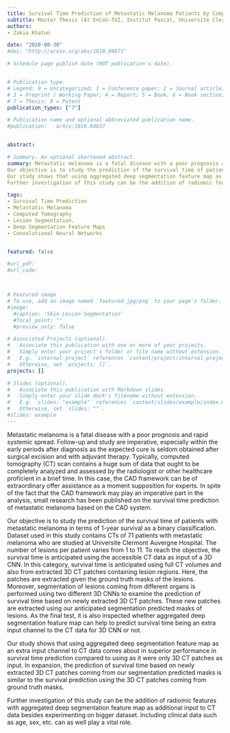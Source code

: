 ```yaml
---
title: Survival Time Prediction of Metastatic Melanoma Patients by Computed Tomography using Convolutional Neural Networks
subtitle: Master Thesis ​(At EnCoV-TGI, Institut Pascal, Universite Clermont Auvergne, France, August 2020)
authors:
- Zakia Khatun

date: "2020-08-30"
#doi: "http://arxiv.org/abs/1810.00871"

# Schedule page publish date (NOT publication's date).


# Publication type.
# Legend: 0 = Uncategorized; 1 = Conference paper; 2 = Journal article;
# 3 = Preprint / Working Paper; 4 = Report; 5 = Book; 6 = Book section;
# 7 = Thesis; 8 = Patent
publication_types: ["7"]

# Publication name and optional abbreviated publication name.
#publication: 	arXiv:1810.04637


abstract: 

# Summary. An optional shortened abstract.
summary: Metastatic melanoma is a fatal disease with a poor prognosis and rapid systemic spread. Follow-up and study are imperative, especially within the early periods after diagnosis as the expected cure is seldom obtained after surgical excision and with adjuvant therapy. Typically, computed tomography (CT) scan contains a huge sum of data that ought to be completely analyzed and assessed by the radiologist or other healthcare proficient in a brief time. In this case, the CAD framework can be of extraordinary offer assistance as a moment supposition for experts. In spite of the fact that the CAD framework may play an imperative part in the analysis, small research has been published on the survival time prediction of metastatic melanoma based on the CAD system.
Our objective is to study the prediction of the survival time of patients with metastatic melanoma in terms of 1-year survival as a binary classification. Dataset used in this study contains CTs of 71 patients with metastatic melanoma who are studied at Universite Clermont Auvergne Hospital. The number of lesions per patient varies from 1 to 11. To reach the objective, the survival time is anticipated using the accessible CT data as input of a 3D CNN. In this category, survival time is anticipated using full CT volumes and also from extracted 3D CT patches containing lesion regions. Here, the patches are extracted given the ground truth masks of the lesions. Moreover, segmentation of lesions coming from different organs is performed using two different 3D CNNs to examine the prediction of survival time based on newly extracted 3D CT patches. These new patches are extracted using our anticipated segmentation predicted masks of lesions. As the final test, it is also inspected whether aggregated deep segmentation feature map can help to predict survival time being an extra input channel to the CT data for 3D CNN or not.
Our study shows that using aggregated deep segmentation feature map as an extra input channel to CT data comes about in superior performance in survival time prediction compared to using as it were only 3D CT patches as input. In expansion, the prediction of survival time based on newly extracted 3D CT patches coming from our segmentation predicted masks is similar to the survival prediction using the 3D CT patches coming from ground truth masks.
Further investigation of this study can be the addition of radiomic features with aggregated deep segmentation feature map as additional input to CT data besides experimenting on bigger dataset. Including clinical data such as age, sex, etc. can as well play a vital role.

tags:
- Survival Time Prediction
- Metastatic Melanoma
- Computed Tomography
- Lesion Segmentation, 
- Deep Segmentation Feature Maps
- Convolutional Neural Networks


featured: false

#url_pdf:
#url_code: 



# Featured image
# To use, add an image named `featured.jpg/png` to your page's folder.
#image:
  #caption: 'Skin Lesion Segmentation'
  #focal_point: ""
  #preview_only: false

# Associated Projects (optional).
#   Associate this publication with one or more of your projects.
#   Simply enter your project's folder or file name without extension.
#   E.g. `internal-project` references `content/project/internal-project/index.md`.
#   Otherwise, set `projects: []`.
projects: []

# Slides (optional).
#   Associate this publication with Markdown slides.
#   Simply enter your slide deck's filename without extension.
#   E.g. `slides: "example"` references `content/slides/example/index.md`.
#   Otherwise, set `slides: ""`.
#slides: example
---
```


Metastatic melanoma is a fatal disease with a poor prognosis and rapid systemic spread. Follow-up and study are imperative, especially within the early periods after diagnosis as the expected cure is seldom obtained after surgical excision and with adjuvant therapy. Typically, computed tomography (CT) scan contains a huge sum of data that ought to be completely analyzed and assessed by the radiologist or other healthcare proficient in a brief time. In this case, the CAD framework can be of extraordinary offer assistance as a moment supposition for experts. In spite of the fact that the CAD framework may play an imperative part in the analysis, small research has been published on the survival time prediction of metastatic melanoma based on the CAD system.


Our objective is to study the prediction of the survival time of patients with metastatic melanoma in terms of 1-year survival as a binary classification. Dataset used in this study contains CTs of 71 patients with metastatic melanoma who are studied at Universite Clermont Auvergne Hospital. The number of lesions per patient varies from 1 to 11. To reach the objective, the survival time is anticipated using the accessible CT data as input of a 3D CNN. In this category, survival time is anticipated using full CT volumes and also from extracted 3D CT patches containing lesion regions. Here, the patches are extracted given the ground truth masks of the lesions. Moreover, segmentation of lesions coming from different organs is performed using two different 3D CNNs to examine the prediction of survival time based on newly extracted 3D CT patches. These new patches are extracted using our anticipated segmentation predicted masks of lesions. As the final test, it is also inspected whether aggregated deep segmentation feature map can help to predict survival time being an extra input channel to the CT data for 3D CNN or not.


Our study shows that using aggregated deep segmentation feature map as an extra input channel to CT data comes about in superior performance in survival time prediction compared to using as it were only 3D CT patches as input. In expansion, the prediction of survival time based on newly extracted 3D CT patches coming from our segmentation predicted masks is similar to the survival prediction using the 3D CT patches coming from ground truth masks.


Further investigation of this study can be the addition of radiomic features with aggregated deep segmentation feature map as additional input to CT data besides experimenting on bigger dataset. Including clinical data such as age, sex, etc. can as well play a vital role.

